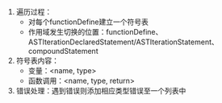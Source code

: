 1. 遍历过程：
   - 对每个functionDefine建立一个符号表
   - 作用域发生切换的位置：functionDefine、ASTIterationDeclaredStatement/ASTIterationStatement、compoundStatement
2. 符号表内容：
   - 变量：\<name, type\>
   - 函数调用：\<name, type, return\>
3. 错误处理：遇到错误则添加相应类型错误至一个列表中

